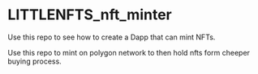 # LITTLENFTS_nft_minter

Use this repo to see how to create a Dapp that can mint NFTs.

Use this repo to mint on polygon network to then hold nfts form cheeper buying process.
